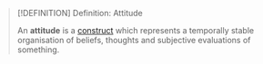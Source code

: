 >[!DEFINITION] Definition: Attitude
>
>An **attitude** is a [construct](../../Construct.md) which represents a temporally stable organisation of beliefs, thoughts and subjective evaluations of something.
>